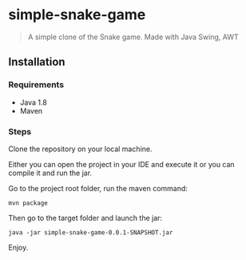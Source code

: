# simple-snake-game
> A simple clone of the Snake game. Made with Java Swing, AWT


## Installation
### Requirements
- Java 1.8
- Maven

### Steps
Clone the repository on your local machine.


Either you can open the project in your IDE and execute it or you can compile it and run the jar.

Go to the project root folder, run the maven command:
```
mvn package
```

Then go to the target folder and launch the jar:
```
java -jar simple-snake-game-0.0.1-SNAPSHOT.jar
```

Enjoy.
